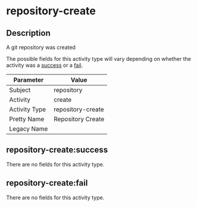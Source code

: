 repository-create
=================

Description
-----------
A git repository was created

The possible fields for this activity type will vary depending on whether the activity was a [success](#repository-createsuccess) or a [fail](#repository-createfail).

| Parameter     | Value             |
| ------------- | ----------------- |
| Subject       | repository        |
| Activity      | create            |
| Activity Type | repository-create |
| Pretty Name   | Repository Create |
| Legacy Name   |                   |

repository-create:success
-------------------------

There are no fields for this activity type.


repository-create:fail
----------------------

There are no fields for this activity type.
